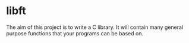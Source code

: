 # libft
The aim of this project is to write a C library.
It will contain many general purpose functions that your programs can be based on.
